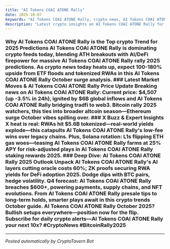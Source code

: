 ```yaml
---
title: "AI Tokens COAI ATONE Rally"
date: 2025-10-07
keywords: "AI Tokens COAI ATONE Rally, crypto news, AI Tokens COAI ATONE Rally 2025, AI trends"
description: "Latest crypto insights on AI Tokens COAI ATONE Rally for 2025"
---
```


<!-- Google tag (gtag.js) -->
<script async src="https://www.googletagmanager.com/gtag/js?id=G-DM704YJT90"></script>
<script>
  window.dataLayer = window.dataLayer || [];
  function gtag(){{dataLayer.push(arguments);}}
  gtag('js', new Date());
  gtag('config', 'G-DM704YJT90');
</script>

### Why AI Tokens COAI ATONE Rally is the Top crypto Trend for 2025 Predictions AI Tokens COAI ATONE Rally is dominating crypto feeds today, blending ATH breakouts with AI/DeFi firepower for massive AI Tokens COAI ATONE Rally rally 2025 predictions. As crypto news today heats up, expect 100-180% upside from ETF floods and tokenized RWAs in this AI Tokens COAI ATONE Rally October surge analysis. ### Latest Market Moves & AI Tokens COAI ATONE Rally Price Update Breaking news on AI Tokens COAI ATONE Rally: Current price: $4,507 (up -3.5% in 24h), ignited by $6B global inflows and AI Tokens COAI ATONE Rally bridging tradfi to web3. Bitcoin rally 2025 watchers, this ties into broader altcoin season—Ethereum surge October vibes spilling over. ### X Buzz & Expert Insights X heat is real: RWAs hit $5.6B tokenized—real-world yields explode—this catapults AI Tokens COAI ATONE Rally's low-fee wins over legacy chains. Plus, Solana rotation: L1s flipping ETH gas woes—teasing AI Tokens COAI ATONE Rally farms at 25% APY for risk-adjusted plays in AI Tokens COAI ATONE Rally staking rewards 2025. ### Deep Dive: AI Tokens COAI ATONE Rally 2025 Outlook Unpack AI Tokens COAI ATONE Rally's AI layers cutting oracle costs 60%; ZK proofs securing RWA yields for DeFi adoption 2025. Dodge dips with BTC pairs, hedge volatility. Q4 forecast: AI Tokens COAI ATONE Rally breaches $600+, powering payments, supply chains, and NFT evolutions. From AI Tokens COAI ATONE Rally presale tips to long-term holds, smarter plays await in this crypto trends October guide. AI Tokens COAI ATONE Rally October 2025? Bullish setups everywhere—position now for the flip. Subscribe for daily crypto alerts—AI Tokens COAI ATONE Rally your next 10x? #CryptoNews #BitcoinRally2025

<ins class="adsense" data-ad-client="ca-pub-YOUR_ADSENSE_ID" data-ad-slot="YOUR_AD_SLOT" data-ad-format="auto" style="display:block"></ins>
<script>(adsbygoogle = window.adsbygoogle || []).push({{}});</script>

---
*Posted automatically by CryptoTavern Bot*